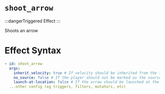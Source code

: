 # `shoot_arrow`
:::dangerTriggered Effect
:::

Shoots an arrow

# Effect Syntax
```yaml
- id: shoot_arrow
  args:
    inherit_velocity: true # If velocity should be inherited from the trigger (ie if you want to make a tripleshot effect)
    no_source: false # If the player should not be marked as the source, leaving this option out defaults to false
    launch-at-location: false # If the arrow should be launched at the location of the trigger rather than the player (Default: false)
  ...other config (eg triggers, filters, mutators, etc)
```
